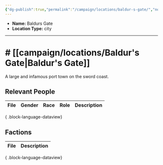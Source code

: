 ```yaml
---
{"dg-publish":true,"permalink":"/campaign/locations/baldur-s-gate/","noteIcon":"","created":"2025-10-26T08:49:11.662-07:00","updated":"2025-10-27T16:34:50.593-07:00"}
---
```



<p><span><ul>
<li dir="auto"><strong>Name:</strong> Baldurs Gate</li>
<li dir="auto"><strong>Location Type:</strong> city</li>
</ul></span></p>

---

# # [[campaign/locations/Baldur's Gate\|Baldur's Gate]]
A large and infamous port town on the sword coast. 

## Relevant People
| File | Gender | Race | Role | Description |
| ---- | ------ | ---- | ---- | ----------- |

{ .block-language-dataview}

## Factions
| File | Description |
| ---- | ----------- |

{ .block-language-dataview}